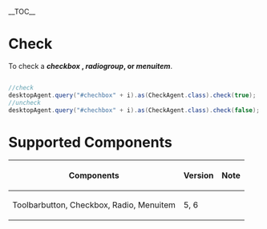 

\_\_TOC\_\_

# Check

To check a <b>*checkbox* , *radiogroup*, or *menuitem*</b>.

``` java

//check
desktopAgent.query("#chechbox" + i).as(CheckAgent.class).check(true);
//uncheck
desktopAgent.query("#chechbox" + i).as(CheckAgent.class).check(false);
```

# Supported Components

<table>
<thead>
<tr class="header">
<th><center>
<p>Components</p>
</center></th>
<th><center>
<p>Version</p>
</center></th>
<th><center>
<p>Note</p>
</center></th>
</tr>
</thead>
<tbody>
<tr class="odd">
<td><p>Toolbarbutton, Checkbox, Radio, Menuitem</p></td>
<td><p>5, 6</p></td>
<td></td>
</tr>
</tbody>
</table>

 
